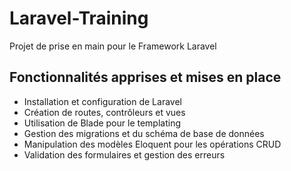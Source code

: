 # Laravel-Training
Projet de prise en main pour le Framework Laravel
## Fonctionnalités apprises et mises en place

- Installation et configuration de Laravel
- Création de routes, contrôleurs et vues
- Utilisation de Blade pour le templating
- Gestion des migrations et du schéma de base de données
- Manipulation des modèles Eloquent pour les opérations CRUD
- Validation des formulaires et gestion des erreurs